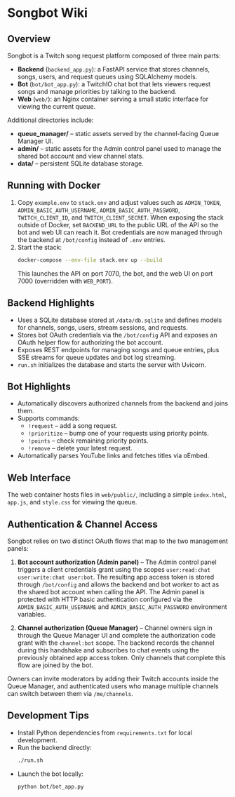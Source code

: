 # Songbot Wiki

## Overview
Songbot is a Twitch song request platform composed of three main parts:

- **Backend** (`backend_app.py`): a FastAPI service that stores channels, songs, users, and request queues using SQLAlchemy models.
- **Bot** (`bot/bot_app.py`): a TwitchIO chat bot that lets viewers request songs and manage priorities by talking to the backend.
- **Web** (`web/`): an Nginx container serving a small static interface for viewing the current queue.

Additional directories include:

- **queue_manager/** – static assets served by the channel-facing Queue Manager UI.
- **admin/** – static assets for the Admin control panel used to manage the shared bot account and view channel stats.
- **data/** – persistent SQLite database storage.

## Running with Docker
1. Copy `example.env` to `stack.env` and adjust values such as `ADMIN_TOKEN`,
   `ADMIN_BASIC_AUTH_USERNAME`, `ADMIN_BASIC_AUTH_PASSWORD`, `TWITCH_CLIENT_ID`,
   and `TWITCH_CLIENT_SECRET`. When exposing the stack outside of Docker, set
   `BACKEND_URL` to the public URL of the API so the bot and web UI can reach
   it. Bot credentials are now managed through the backend at `/bot/config`
   instead of `.env` entries.
2. Start the stack:
   ```bash
   docker-compose --env-file stack.env up --build
   ```
   This launches the API on port 7070, the bot, and the web UI on port 7000
   (overridden with `WEB_PORT`).

## Backend Highlights
- Uses a SQLite database stored at `/data/db.sqlite` and defines models for channels, songs, users, stream sessions, and requests.
- Stores bot OAuth credentials via the `/bot/config` API and exposes an OAuth
  helper flow for authorizing the bot account.
- Exposes REST endpoints for managing songs and queue entries, plus SSE streams
  for queue updates and bot log streaming.
- `run.sh` initializes the database and starts the server with Uvicorn.

## Bot Highlights
- Automatically discovers authorized channels from the backend and joins them.
- Supports commands:
  - `!request` – add a song request.
  - `!prioritize` – bump one of your requests using priority points.
  - `!points` – check remaining priority points.
  - `!remove` – delete your latest request.
- Automatically parses YouTube links and fetches titles via oEmbed.

## Web Interface
The web container hosts files in `web/public/`, including a simple `index.html`, `app.js`, and `style.css` for viewing the queue.

## Authentication & Channel Access
Songbot relies on two distinct OAuth flows that map to the two management panels:

1. **Bot account authorization (Admin panel)** – The Admin control panel triggers a
   client credentials grant using the scopes `user:read:chat user:write:chat user:bot`.
   The resulting app access token is stored through `/bot/config` and allows the
   backend and bot worker to act as the shared bot account when calling the API.
   The Admin panel is protected with HTTP basic authentication configured via
   the `ADMIN_BASIC_AUTH_USERNAME` and `ADMIN_BASIC_AUTH_PASSWORD` environment
   variables.

2. **Channel authorization (Queue Manager)** – Channel owners sign in through the
   Queue Manager UI and complete the authorization code grant with the
   `channel:bot` scope. The backend records the channel during this handshake and
   subscribes to chat events using the previously obtained app access token. Only
   channels that complete this flow are joined by the bot.

Owners can invite moderators by adding their Twitch accounts inside the Queue
Manager, and authenticated users who manage multiple channels can switch between
them via `/me/channels`.

## Development Tips
- Install Python dependencies from `requirements.txt` for local development.
- Run the backend directly:
  ```bash
  ./run.sh
  ```
- Launch the bot locally:
  ```bash
  python bot/bot_app.py
  ```
